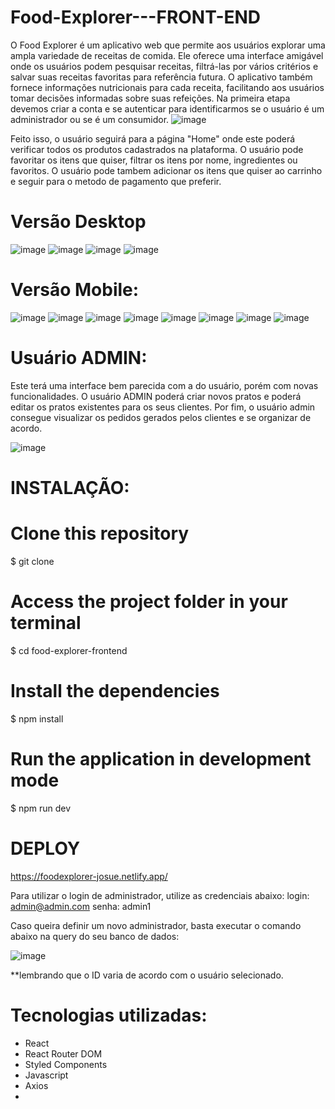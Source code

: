 # Food-Explorer---FRONT-END

O Food Explorer é um aplicativo web que permite aos usuários explorar uma ampla variedade de receitas de comida. Ele oferece uma interface amigável onde os usuários podem pesquisar receitas, filtrá-las por vários critérios e salvar suas receitas favoritas para referência futura. O aplicativo também fornece informações nutricionais para cada receita, facilitando aos usuários tomar decisões informadas sobre suas refeições.
Na primeira etapa devemos criar a conta e se autenticar para identificarmos se o usuário é um administrador ou se é um consumidor.
![image](https://github.com/Josuezuu/Food-Explorer---BACK-END/assets/108033077/5f3ceaac-112d-4e83-aa8c-7bd1532b2c4c)

Feito isso, o usuário seguirá para a página "Home" onde este poderá verificar todos os produtos cadastrados na plataforma.
O usuário pode favoritar os itens que quiser, filtrar os itens por nome, ingredientes ou favoritos.
O usuário pode tambem adicionar os itens que quiser ao carrinho e seguir para o metodo de pagamento que preferir.

# Versão Desktop

![image](https://github.com/Josuezuu/Food-Explorer---BACK-END/assets/108033077/50769a54-a649-4d85-86ab-a0ec8f5f1ce7)
![image](https://github.com/Josuezuu/Food-Explorer---BACK-END/assets/108033077/a6123dc5-1aef-4cc2-be6a-6d445368f0b7)
![image](https://github.com/Josuezuu/Food-Explorer---BACK-END/assets/108033077/f18fc6bc-e444-440e-88db-c4628ef045d7)
![image](https://github.com/Josuezuu/Food-Explorer---BACK-END/assets/108033077/430e4a91-0fa6-4809-aab7-1126586a3716)

# Versão Mobile:

![image](https://github.com/Josuezuu/Food-Explorer---FRONT-END/assets/108033077/974e7590-54e5-47f6-98cd-3bd2f3b5a3d4)
![image](https://github.com/Josuezuu/Food-Explorer---FRONT-END/assets/108033077/9b00cb60-3060-4ad2-ab9d-764a5b044bf5)
![image](https://github.com/Josuezuu/Food-Explorer---FRONT-END/assets/108033077/3731bb37-a630-4b48-abc8-ef9abc11b4b6)
![image](https://github.com/Josuezuu/Food-Explorer---FRONT-END/assets/108033077/92b9baf9-c336-400c-b184-db229ab26571)
![image](https://github.com/Josuezuu/Food-Explorer---FRONT-END/assets/108033077/26850f63-1aa4-4d6e-ae4e-12249aa513a2)
![image](https://github.com/Josuezuu/Food-Explorer---FRONT-END/assets/108033077/00a77ace-3a9a-4c67-91f6-ab4eb70a4e1b)
![image](https://github.com/Josuezuu/Food-Explorer---FRONT-END/assets/108033077/5460d24e-8da0-4fac-a4e2-9893c2af3732)
![image](https://github.com/Josuezuu/Food-Explorer---FRONT-END/assets/108033077/df6fa350-c95f-44ef-9417-ad244322bfd0)


# Usuário ADMIN:

Este terá uma interface bem parecida com a do usuário, porém com novas funcionalidades.
O usuário ADMIN poderá criar novos pratos e poderá editar os pratos existentes para os seus clientes.
Por fim, o usuário admin consegue visualizar os pedidos gerados pelos clientes e se organizar de acordo.

![image](https://github.com/Josuezuu/Food-Explorer---BACK-END/assets/108033077/25ec2abf-9e60-417a-8a2a-9fbf5f30b98d)


# INSTALAÇÃO:

# Clone this repository
$ git clone 

# Access the project folder in your terminal
$ cd food-explorer-frontend

# Install the dependencies
$ npm install

# Run the application in development mode
$ npm run dev




# DEPLOY

https://foodexplorer-josue.netlify.app/

Para utilizar o login de administrador, utilize as credenciais abaixo:
login: admin@admin.com
senha: admin1

Caso queira definir um novo administrador, basta executar o comando abaixo na query do seu banco de dados:


![image](https://github.com/Josuezuu/Food-Explorer---BACK-END/assets/108033077/8539e5be-2e7b-4204-b426-12ace2451de6)

**lembrando que o ID varia de acordo com o usuário selecionado.


# Tecnologias utilizadas:

- React
- React Router DOM
- Styled Components
- Javascript
- Axios
- 
